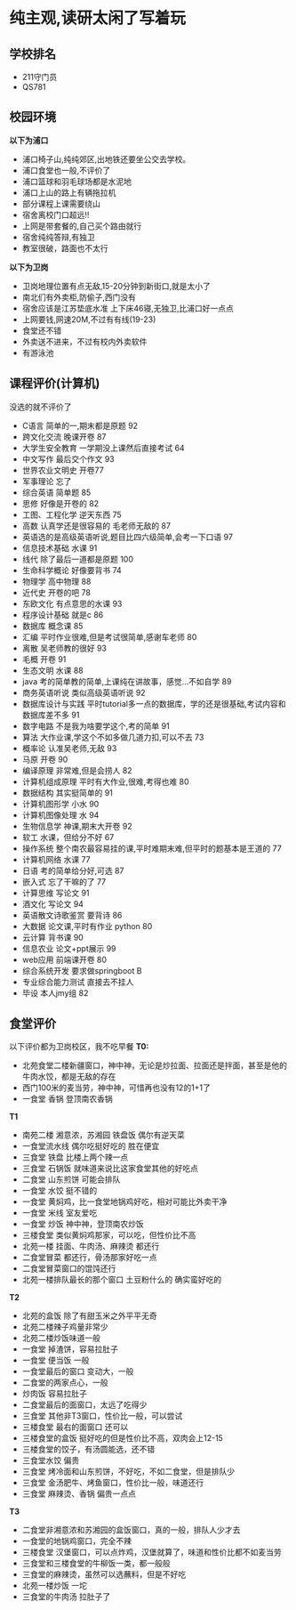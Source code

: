 # 纯主观,读研太闲了写着玩 

## 学校排名 
+ 211守门员
+ QS781 

## 校园环境 
  **以下为浦口**
+ 浦口椅子山,纯纯郊区,出地铁还要坐公交去学校。
+ 浦口食堂也一般,不评价了
+ 浦口篮球和羽毛球场都是水泥地
+ 浦口上山的路上有辆拖拉机
+ 部分课程上课需要绕山
+ 宿舍离校门口超远!!
+ 上网是带套餐的,自己买个路由就行
+ 宿舍纯纯答辩,有独卫
+ 教室很破，路面也不太行
  
**以下为卫岗** 
+ 卫岗地理位置有点无敌,15-20分钟到新街口,就是太小了
+ 南北们有外卖柜,防偷子,西门没有
+ 宿舍应该是江苏垫底水准 上下床46寝,无独卫,比浦口好一点点
+ 上网要钱,网速20M,不过有有线(19-23)
+ 食堂还不错
+ 外卖送不进来，不过有校内外卖软件
+ 有游泳池

## 课程评价(计算机) 
没选的就不评价了
* C语言 简单的一,期末都是原题 92
* 跨文化交流 晚课开卷 87
* 大学生安全教育 一学期没上课然后直接考试 64
* 中文写作 最后交个作文 93
* 世界农业文明史 开卷77
* 军事理论 忘了
* 综合英语 简单题 85
* 思修 好像是开卷的 82
* 工图、工程化学 逆天东西 75
* 高数 认真学还是很容易的 毛老师无敌的 87
* 英语选的是高级英语听说,题目比四六级简单,会考一下口语 97
* 信息技术基础 水课 91
* 线代 除了最后一道都是原题 100
* 生命科学概论 好像要背书 74
* 物理学 高中物理 88
* 近代史 开卷的吧 78
* 东欧文化 有点意思的水课 93
* 程序设计基础 就是c 86
* 数据库 概念课 85
* 汇编 平时作业很难,但是考试很简单,感谢车老师 80
* 离散 吴老师教的很好 93
* 毛概 开卷 91
* 生态文明 水课 88
* java 考的简单教的简单,上课纯在讲故事，感觉...不如自学 89
* 商务英语听说 类似高级英语听说 92
* 数据库设计与实践 平时tutorial多一点的数据库，学的还是很基础,考试内容和数据库差不多 91
* 数字电路 不是我为啥要学这个,考的简单 91
* 算法 大作业课,学这个不如多做几道力扣,可以不去 73
* 概率论 认准吴老师,无敌 93
* 马原 开卷 90
* 编译原理 非常难,但是会捞人 82
* 计算机组成原理 平时有大作业,很难,考得也难 80
* 数据结构 其实挺简单的 91
* 计算机图形学 小水 90
* 计算机图像处理 水 94
* 生物信息学 神课,期末大开卷 92
* 软工 水课，但给分不好 67
* 操作系统 整个南农最容易挂的课,平时难期末难,但平时的题基本是王道的 77
* 计算机网络 水课 77
* 日语 考的简单给分好,可选 87
* 嵌入式 忘了干嘛的了 77
* 计算思维 写论文 91
* 酒文化 写论文 94
* 英语散文诗歌鉴赏 要背诗 86
* 大数据 论文课,平时有作业 python 80
* 云计算 背书课 90
* 信息农业 论文+ppt展示 99
* web应用 前端课开卷 80
* 综合系统开发 要求做springboot B
* 专业综合能力测试 直接去不挂人
* 毕设 本人jmy组 82

## 食堂评价
以下评价都为卫岗校区，我不吃早餐
**T0:**
* 北苑食堂二楼新疆窗口，神中神，无论是炒拉面、拉面还是拌面，甚至是他的牛肉水饺，都是无敌的存在
* 西门100米的麦当劳，神中神，可惜再也没有12的1+1了
* 一食堂 香锅 登顶南农香锅

**T1**
* 南苑二楼 湘意浓，苏湘园 铁盘饭 偶尔有逆天菜
* 一食堂流水线 偶尔吃挺好吃的 胜在便宜
* 三食堂 铁盘 比楼上两个辣一点
* 三食堂 石锅饭 就味道来说比这家食堂其他的好吃点
* 二食堂 山东煎饼 可能会排队
* 一食堂 水饺 挺不错的
* 一食堂 黄焖鸡，比一食堂地锅鸡好吃，相对可能比外卖干净
* 一食堂 米线 室友爱吃
* 一食堂 炒饭 神中神，登顶南农炒饭
* 三楼食堂 类似黄焖鸡那家，可以吃，但性价比不高
* 北苑一楼 挂面、牛肉汤、麻辣烫 都还行
* 二食堂冒菜 都还行，骨汤那家好吃一点
* 二食堂冒菜窗口的馄饨还行
* 北苑一楼排队最长的那个窗口 土豆粉什么的 确实蛮好吃的

**T2**
* 北苑的盒饭 除了有甜玉米之外平平无奇
* 北苑二楼辣子鸡量非常少
* 北苑二楼炒饭味道一般
* 一食堂 掉渣饼，容易拉肚子
* 一食堂 便当饭 一般
* 一食堂最后的窗口 变动大，一般
* 二食堂的两家点心，一般
* 炒肉饭 容易拉肚子
* 二食堂最后的面窗口，太远了吃得少
* 三食堂 其他非T3窗口，性价比一般，可以尝试
* 三楼食堂 最右的面窗口 还可以
* 三楼食堂的盒饭 挺好吃的但是性价比不高，双肉会上12-15
* 三楼食堂的饺子，有汤圆能选，还不错
* 三食堂水饺 偏贵
* 三食堂 烤冷面和山东煎饼，不好吃，不如二食堂，但是排队少
* 三食堂 金汤肥牛、烤鱼窗口，性价比一般，味道还行
* 三食堂 麻辣烫、香锅 偏贵一点点
  

**T3**
* 二食堂非湘意浓和苏湘园的盒饭窗口，真的一般，排队人少才去
* 一食堂的地锅鸡窗口，完全不辣
* 三楼食堂 汉堡窗口，可以点炸鸡，汉堡就算了，味道和性价比都不如麦当劳
* 三食堂和三楼食堂的牛柳饭一类，都一般般
* 三食堂的麻辣烫，虽然可以选蘸料，但是不好吃
* 北苑一楼炒饭 一坨
* 三食堂的牛肉汤 拉肚子了


